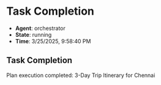 # Task Completion

- **Agent**: orchestrator
- **State**: running
- **Time**: 3/25/2025, 9:58:40 PM

## Task Completion

Plan execution completed: 3-Day Trip Itinerary for Chennai

